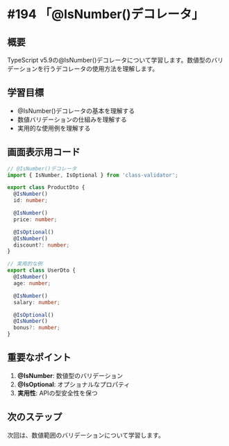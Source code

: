 # #194 「@IsNumber()デコレータ」

## 概要
TypeScript v5.9の@IsNumber()デコレータについて学習します。数値型のバリデーションを行うデコレータの使用方法を理解します。

## 学習目標
- @IsNumber()デコレータの基本を理解する
- 数値バリデーションの仕組みを理解する
- 実用的な使用例を理解する

## 画面表示用コード

```typescript
// @IsNumber()デコレータ
import { IsNumber, IsOptional } from 'class-validator';

export class ProductDto {
  @IsNumber()
  id: number;

  @IsNumber()
  price: number;

  @IsOptional()
  @IsNumber()
  discount?: number;
}

// 実用的な例
export class UserDto {
  @IsNumber()
  age: number;

  @IsNumber()
  salary: number;

  @IsOptional()
  @IsNumber()
  bonus?: number;
}
```

## 重要なポイント
1. **@IsNumber**: 数値型のバリデーション
2. **@IsOptional**: オプショナルなプロパティ
3. **実用性**: APIの型安全性を保つ

## 次のステップ
次回は、数値範囲のバリデーションについて学習します。
